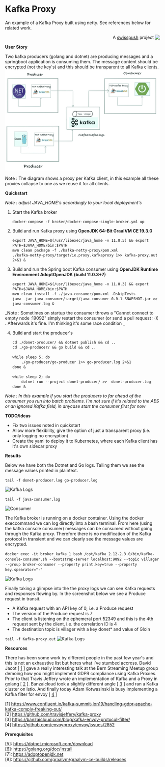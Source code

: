 # Kafka Proxy

An example of a Kafka Proxy built using netty.  See references below for related work. <p align='right'>A <a href="http://www.swisspush.org">swisspush</a> project <a href="http://www.swisspush.org" border=0><img align="top"  src='https://1.gravatar.com/avatar/cf7292487846085732baf808def5685a?s=32'></a></p>

__User Story__

Two kafka producers (golang and dotnet) are producing messages and a springboot application is 
consuming them. The message content should be encrypted (not the key's) and this should be transparent to all Kafka clients. <br/>
![Alt Text](./kafka.gif)

Note : The diagram shows a proxy per Kafka client, in this example all these proxies collapse to one as we reuse it for all clients.  

__Quickstart__

_Note : adjust JAVA_HOME's accordingly to your local deployment's_ 

1. Start the Kafka broker
    ```
    docker-compose -f broker/docker-compose-single-broker.yml up
    ```

2. Build and run Kafka proxy using __OpenJDK 64-Bit GraalVM CE 19.3.0__ 
    ```
    export JAVA_HOME=$(/usr/libexec/java_home -v 11.0.5) && export PATH=$JAVA_HOME/bin:$PATH
    mvn clean package -f ./kafka-netty-proxy/pom.xml
    ./kafka-netty-proxy/target/io.proxy.kafkaproxy 1>> kafka-proxy.out 2>&1 &
    ```

3. Build and run the Spring boot Kafka consumer using __OpenJDK Runtime Environment AdoptOpenJDK (build 11.0.3+7)__
    ```
    export JAVA_HOME=$(/usr/libexec/java_home -v 11.0.3) && export PATH=$JAVA_HOME/bin:$PATH
    mvn clean install -f ./java-consumer/pom.xml -DskipTests
    java -jar java-consumer/target/java-consumer-0.0.1-SNAPSHOT.jar >> java-consumer.log &
    ```
_Note : Sometimes on startup the consumer throws a "Cannot connect to empty node :19092" simply restart the consumer (or send a pull request :-)) . Afterwards it's fine.  I'm thinking it's some race condition _ 



4. Build and start the producer's
    ```
    cd ./donet-producer/ && dotnet publish && cd ..
    cd ./go-producer/ && go build && cd ..
    
    while sleep 5; do
        ./go-producer/go-producer 1>> go-producer.log 2>&1
    done &
    
    while sleep 2; do
        dotnet run --project donet-producer/ >>  donet-producer.log
    done &
    ```
_Note : In this example if you start the producers to far ahead of the consumer you run into batch problems. I'm not sure if it's related to the AES or an ignored Kafka field, in anycase start the consumer first for now_

__TODO/Ideas__
* Fix two issues noted in quickstart
* Allow more flexibility, give the option of just a transparent proxy (i.e. only logging no encryption)
* Create the yaml to deploy it to Kubernetes, where each Kafka client has it's own sidecar proxy

__Results__

Below we have both the Dotnet and Go logs. Tailing them we see the message values printed in plaintext.


``` tail -f donet-producer.log go-producer.log ```

![Kafka Logs](./golang-donet-producers.png)

``` tail -f java-consumer.log ```

![Consumer](./consumer-logs.png)

The Kafka broker is running on a docker container. Using the docker execcommand we can log directly into a bash terminal. From here (using the kafka console consumer)  messages can be consumed without going through the Kafka proxy. Therefore there is no modification of the Kafka protocol in transient and we can clearly see the message values are encrypted.

```docker exec -it broker_kafka_1 bash /opt/kafka_2.12-2.3.0/bin/kafka-console-consumer.sh --bootstrap-server localhost:9092 --topic villager --group broker-consumer --property print.key=true --property key.spearator="-" ```

![Kafka Logs](./kafka-logs.png)

Finally taking a glimpse into the the proxy logs we can see Kafka requests and responses flowing by.  In the screenshot below we see a Produce request in transit.

- A Kafka request with an API key of 0, i.e. a Produce request
- The version of the Produce request is 7
- The client is listening on the ephemeral port 52349 and this is the 4th request sent by the client, i.e. the correlation ID is 4
- The destination topic is villager with a key donet* and value of Gloin 


```tail -f Kafka-proxy.out```
![Kafka Logs](./kafka-proxy-logs.png)

__Resources__
 
 There has been some work by different people in the past few year's and this is not an exhaustive list but 
 heres what I've stumbed accross. David Jacot [ [1](https://www.confluent.io/kafka-summit-lon19/handling-gdpr-apache-kafka-comply-freaking-out/) ] gave a really interesting talk at the Bern Streaming Meetup 
 group demoing how you might implement GDPR compliance using Kafka Proxies. Prior to that Travis Jeffery 
 wrote an implementation of Kafka and a Proxy in golang [ [2](https://www.confluent.io/kafka-summit-lon19/handling-gdpr-apache-kafka-comply-freaking-out/) ]. Banzaicloud took a slightly different 
 angle [ [3](https://banzaicloud.com/blog/kafka-envoy-protocol-filter/) ] and  ran a Kafka cluster on Istio. And finally today Adam Kotwasinski is busy implementing a 
 Kafka filter for envoy  [ [4](https://github.com/envoyproxy/envoy/issues/2852) ]
 
 [1] https://www.confluent.io/kafka-summit-lon19/handling-gdpr-apache-kafka-comply-freaking-out/ <br/>
 [2] https://github.com/travisjeffery/kafka-proxy  <br/>
 [3] https://banzaicloud.com/blog/kafka-envoy-protocol-filter/  <br/>
 [4] https://github.com/envoyproxy/envoy/issues/2852
 
 
 __Prerequisites__
 
 [5]: https://dotnet.microsoft.com/download <br/>
 [6]: https://golang.org/doc/install <br/>
 [7]: https://adoptopenjdk.net <br/>
 [8]: https://github.com/graalvm/graalvm-ce-builds/releases 

